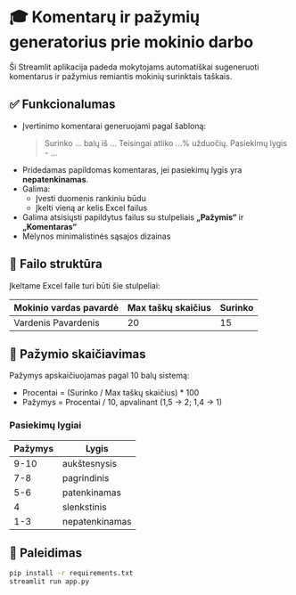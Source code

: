 # 🎓 Komentarų ir pažymių generatorius prie mokinio darbo

Ši Streamlit aplikacija padeda mokytojams automatiškai sugeneruoti komentarus ir pažymius remiantis mokinių surinktais taškais.

## ✅ Funkcionalumas

- Įvertinimo komentarai generuojami pagal šabloną:
  > Surinko ... balų iš ... Teisingai atliko ...% užduočių. Pasiekimų lygis - ...
- Pridedamas papildomas komentaras, jei pasiekimų lygis yra **nepatenkinamas**.
- Galima:
  - Įvesti duomenis rankiniu būdu
  - Įkelti vieną ar kelis Excel failus
- Galima atsisiųsti papildytus failus su stulpeliais **„Pažymis“** ir **„Komentaras“**
- Mėlynos minimalistinės sąsajos dizainas

## 📁 Failo struktūra

Įkeltame Excel faile turi būti šie stulpeliai:

| Mokinio vardas pavardė | Max taškų skaičius | Surinko |
|------------------------|--------------------|---------|
| Vardenis Pavardenis    | 20                 | 15      |

## 🧮 Pažymio skaičiavimas

Pažymys apskaičiuojamas pagal 10 balų sistemą:

- Procentai = (Surinko / Max taškų skaičius) * 100
- Pažymys = Procentai / 10, apvalinant (1,5 → 2; 1,4 → 1)

### Pasiekimų lygiai

| Pažymys | Lygis         |
|--------|---------------|
| 9-10   | aukštesnysis  |
| 7-8    | pagrindinis   |
| 5-6    | patenkinamas  |
| 4      | slenkstinis   |
| 1-3    | nepatenkinamas |

## 🚀 Paleidimas

```bash
pip install -r requirements.txt
streamlit run app.py
